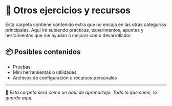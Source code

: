 # 🧩 Otros ejercicios y recursos

Esta carpeta contiene contenido extra que no encaja en las otras categorías principales. Aquí iré subiendo prácticas, experimentos, apuntes y herramientas que me ayudan a mejorar como desarrollador.

## 📦 Posibles contenidos

- Pruebas
- Mini herramientas o utilidades
- Archivos de configuración o recursos personales

---

📌 *Esta carpeta será como un baúl de aprendizaje. Todo lo que sume, lo guardo aquí.*
